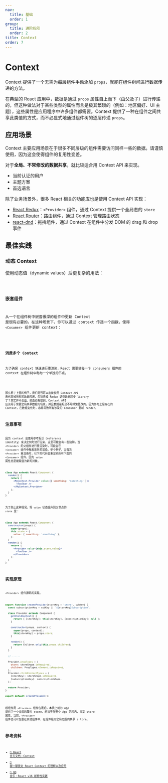 ```yaml
---
nav:
  title: 基础
  order: 1
group:
  title: 进阶指引
  order: 2
title: Context
order: 7
---
```


# Context

Context 提供了一个无需为每层组件手动添加 `props`，就能在组件树间进行数据传递的方法。

在典型的 React 应用中，数据是通过 `props` 属性自上而下（由父及子）进行传递的，但这种做法对于某些类型的属性而言是极其繁琐的（例如：地区偏好、UI 主题），这些属性是应用程序中许多组件都需要。Context 提供了一种在组件之间共享此类值的方式，而不必显式地通过组件树的逐层传递 `props`。

## 应用场景

Context 主要应用场景在于很多不同层级的组件需要访问同样一些的数据。请谨慎使用，因为这会使得组件的复用性变差。

对于**全局、不常修改的数据共享**，就比较适合用 Context API 来实现。

- 当前认证的用户
- 主题方案
- 首选语言

除了业务场景外，很多 React 相关的功能库也是使用 Context API 实现：

- [React Redux](https://github.com/reduxjs/react-redux)：`<Provider>` 组件，通过 Context 提供一个全局态的 `store`
- [React Router](https://github.com/ReactTraining/react-router)：路由组件，通过 Context 管理路由状态
- [react-dnd](https://github.com/react-dnd/react-dnd)：拖拽组件，通过 Context 在组件中分发 DOM 的 drag 和 drop 事件

## 最佳实践

### 动态 Context

使用动态值（dynamic values）后更复杂的用法：

<code src="../../../example/context-dynamic/index" />

### 嵌套组件

从一个在组件树中嵌套很深的组件中更新 Context 是很有必要的。在这种场景下，你可以通过 context 传递一个函数，使得 `<Cosumer>` 组件更新 context：

<code src="../../../example/context-nested/index" />

### 消费多个 Context

为了确保 context 快速进行重渲染，React 需要使每一个 consumers 组件的 context 在组件树中称为一个单独的节点。

<code src="../../../example/context-multi-consumer/index" />

那么看了上面的例子，我们是否可以直接使用 Context API 来代替掉所有的数据传递，包括去掉 Redux 这些数据同步 library 了？其实并不合适。前面也有提到，Context API 应该用于需要全局共享数据的场景，并且数据最好是不用频繁更改的。因为作为上层存在的 Context，在数据变化时，容易导致所有涉及的 Consumer 重新 render。

## 注意事项

因为 context 会使用参考标识（reference identity）来决定何时进行渲染，这里可能会有一些陷阱，当 `<Provider>` 的父组件进行重渲染时，可能会在 `<Consumer>` 组件中触发意外的渲染。举个例子，当每次 `<Provider>` 重渲染时，以下的代码会重渲染所有下面的 `<Consumer>` 组件，因为 `value` 属性总是被赋值为新的对象。

```jsx | pure
class App extends React.Component {
  render() {
    return (
      <MyContext.Provider value={{ something: 'something' }}>
        <Toolbar />
      </MyContext.Provider>
    );
  }
}
```

为了防止这种情况，将 `value` 状态提升到父节点的 `state` 里：

```jsx | pure
class App extends React.Component {
  constructor(props) {
    super(props);
    this.state = {
      value: { something: 'something' },
    };
  }
  render() {
    return (
      <Provider value={this.state.value}>
        <Toolbar />
      </Provider>
    );
  }
}
```

## 实现原理

`<Provider>` 组件源码的实现。

```jsx | pure
export function createProvider(storeKey = 'store', subKey) {
  const subscriptionKey = subKey || `${storeKey}Subscription`;

  class Provider extends Component {
    getChildContext() {
      return { [storeKey]: this[storeKey], [subscriptionKey]: null };
    }

    constructor(props, context) {
      super(props, context);
      this[storeKey] = props.store;
    }

    render() {
      return Children.only(this.props.children);
    }
  }

  // ......

  Provider.propTypes = {
    store: storeShape.isRequired,
    children: PropTypes.element.isRequired,
  };
  Provider.childContextTypes = {
    [storeKey]: storeShape.isRequired,
    [subscriptionKey]: subscriptionShape,
  };

  return Provider;
}

export default createProvider();
```

根组件用 `<Provider>` 组件包裹后，本质上就为 App 提供了一个全局的属性 store，相当于在整个 App 范围内，共享 store 属性。当然，`<Provider>` 组件也可以包裹在其他组件中，在组件级的全局范围内共享 s tore。

## 参考资料

- [📖 React 官方文档：Context](https://zh-hans.reactjs.org/docs/context.html)
- [📝 聊一聊我对 React Context 的理解以及应用](https://juejin.im/post/5a90e0545188257a63112977)
- [📝 QQ 音乐：React v16 新特性实践](https://juejin.im/post/5b2236016fb9a00e9c47cb6b)
